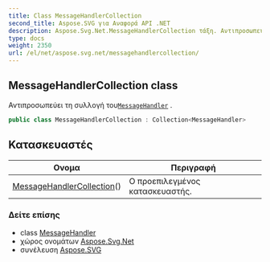 ```yaml
---
title: Class MessageHandlerCollection
second_title: Aspose.SVG για Αναφορά API .NET
description: Aspose.Svg.Net.MessageHandlerCollection τάξη. Αντιπροσωπεύει τη συλλογή τουMessageHandler .
type: docs
weight: 2350
url: /el/net/aspose.svg.net/messagehandlercollection/
---
```

## MessageHandlerCollection class

Αντιπροσωπεύει τη συλλογή του[`MessageHandler`](../messagehandler/) .

```csharp
public class MessageHandlerCollection : Collection<MessageHandler>
```

## Κατασκευαστές

| Ονομα | Περιγραφή |
| --- | --- |
| [MessageHandlerCollection](messagehandlercollection/)() | Ο προεπιλεγμένος κατασκευαστής. |

### Δείτε επίσης

* class [MessageHandler](../messagehandler/)
* χώρος ονομάτων [Aspose.Svg.Net](../../aspose.svg.net/)
* συνέλευση [Aspose.SVG](../../)


